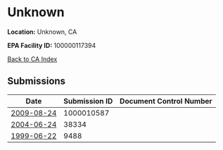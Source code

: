 # Unknown

**Location:** Unknown, CA

**EPA Facility ID:** 100000117394

[Back to CA Index](../../index.md)

## Submissions

| Date | Submission ID | Document Control Number |
|------|--------------|-------------------------|
| [2009-08-24](submissions/1000010587.md) | 1000010587 |  |
| [2004-06-24](submissions/38334.md) | 38334 |  |
| [1999-06-22](submissions/9488.md) | 9488 |  |
